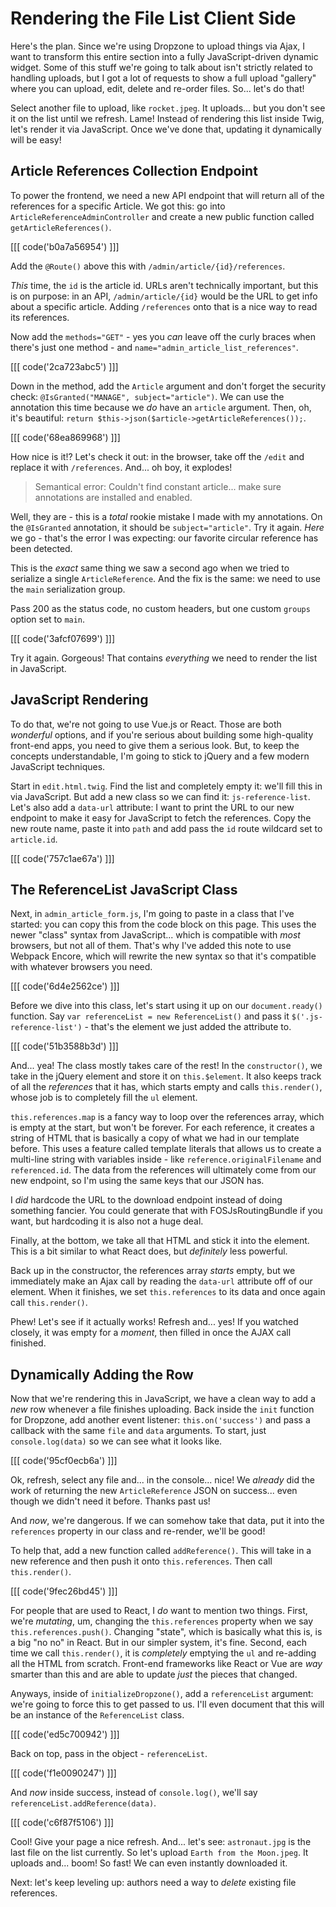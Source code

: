 # Rendering the File List Client Side

Here's the plan. Since we're using Dropzone to upload things via Ajax, I want to
transform this entire section into a fully JavaScript-driven dynamic widget. Some
of this stuff we're going to talk about isn't strictly related to handling uploads,
but I got a lot of requests to show a full upload "gallery" where you can upload,
edit, delete and re-order files. So... let's do that!

Select another file to upload, like `rocket.jpeg`. It uploads... but you don't
see it on the list until we refresh. Lame! Instead of rendering this list inside
Twig, let's render it via JavaScript. Once we've done that, updating it dynamically
will be easy!

## Article References Collection Endpoint

To power the frontend, we need a new API endpoint that will return all of the
references for a specific Article. We got this: go into
`ArticleReferenceAdminController` and create a new public function called
`getArticleReferences()`. 

[[[ code('b0a7a56954') ]]]

Add the `@Route()` above this with `/admin/article/{id}/references`.

*This* time, the `id` is the article id. URLs aren't technically important, but
this is on purpose: in an API, `/admin/article/{id}` would be the URL to get info
about a specific article. Adding `/references` onto that is a nice way to read
its references.

Now add the `methods="GET"` - yes you *can* leave off the curly braces when
there's just one method - and `name="admin_article_list_references"`.

[[[ code('2ca723abc5') ]]]

Down in the method, add the `Article` argument and don't forget
the security check: `@IsGranted("MANAGE", subject="article")`. We can use the
annotation this time because we *do* have an `article` argument. Then, oh, it's
beautiful: `return $this->json($article->getArticleReferences());`.

[[[ code('68ea869968') ]]]

How nice is it!? Let's check it out: in the browser, take off the `/edit` and
replace it with `/references`. And... oh boy, it explodes!

> Semantical error: Couldn't find constant article... make sure annotations
> are installed and enabled.

Well, they are - this is a *total* rookie mistake I made with my
annotations. On the `@IsGranted` annotation, it should be `subject="article"`.
Try it again. *Here* we go - that's the error I was expecting: our favorite
circular reference has been detected.

This is the *exact* same thing we saw a second ago when we tried to serialize a
single `ArticleReference`. And the fix is the same: we need to use the `main`
serialization group.

Pass 200 as the status code, no custom headers, but one custom `groups` option
set to `main`.

[[[ code('3afcf07699') ]]]

Try it again. Gorgeous! That contains *everything* we need to render the list in
JavaScript.

## JavaScript Rendering

To do that, we're not going to use Vue.js or React. Those are both *wonderful*
options, and if you're serious about building some high-quality front-end apps,
you need to give them a serious look. But, to keep the concepts understandable,
I'm going to stick to jQuery and a few modern JavaScript techniques.

Start in `edit.html.twig`. Find the list and completely empty it: we'll fill this
in via JavaScript. But add a new class so we can find it: `js-reference-list`.
Let's also add a `data-url` attribute: I want to print the URL to our new endpoint
to make it easy for JavaScript to fetch the references. Copy the new route name,
paste it into `path` and add pass the `id` route wildcard set to `article.id`.

[[[ code('757c1ae67a') ]]]

## The ReferenceList JavaScript Class

Next, in `admin_article_form.js`, I'm going to paste in a class that I've started:
you can copy this from the code block on this page. This uses the newer "class"
syntax from JavaScript... which is compatible with *most* browsers, but not all
of them. That's why I've added this note to use Webpack Encore, which will rewrite
the new syntax so that it's compatible with whatever browsers you need.

[[[ code('6d4e2562ce') ]]]

Before we dive into this class, let's start using it up on our `document.ready()`
function. Say `var referenceList = new ReferenceList()` and pass it
`$('.js-reference-list')` - that's the element we just added the attribute to.

[[[ code('51b3588b3d') ]]]

And... yea! The class mostly takes care of the rest! In the `constructor()`, we
take in the jQuery element and store it on `this.$element`. It also keeps track of
all the *references* that it has, which starts empty and calls `this.render()`,
whose job is to completely fill the `ul` element.

`this.references.map` is a fancy way to loop over the references array, which is
empty at the start, but won't be forever. For each reference, it creates a string
of HTML that is basically a copy of what we had in our template before. This uses
a feature called template literals that allows us to create a multi-line string
with variables inside - like `reference.originalFilename` and `referenced.id`.
The data from the references will ultimately come from our new endpoint, so I'm
using the same keys that our JSON has.

I *did* hardcode the URL to the download endpoint instead of doing something fancier.
You could generate that with FOSJsRoutingBundle if you want, but hardcoding it
is also not a huge deal.

Finally, at the bottom, we take all that HTML and stick it into the element. This
is a bit similar to what React does, but *definitely* less powerful.

Back up in the constructor, the references array *starts* empty, but we immediately
make an Ajax call by reading the `data-url` attribute off of our element. When it
finishes, we set `this.references` to its data and once again call `this.render()`.

Phew! Let's see if it actually works! Refresh and... yes! If you watched closely,
it was empty for a *moment*, then filled in once the AJAX call finished.

## Dynamically Adding the Row

Now that we're rendering this in JavaScript, we have a clean way to add a *new*
row whenever a file finishes uploading. Back inside the `init` function for Dropzone,
add another event listener: `this.on('success')` and pass a callback with the same
`file` and `data` arguments. To start, just `console.log(data)` so we can see what
it looks like.

[[[ code('95cf0ecb6a') ]]]

Ok, refresh, select any file and... in the console... nice! We *already* did the
work of returning the new `ArticleReference` JSON on success... even though we
didn't need it before. Thanks past us!

And *now*, we're dangerous. If we can somehow take that data, put it into
the `references` property in our class and re-render, we'll be good!

To help that, add a new function called `addReference()`. This will take in a new
reference and then push it onto `this.references`. Then call `this.render()`.

[[[ code('9fec26bd45') ]]]

For people that are used to React, I *do* want to mention two things. First, we're
*mutating*, um, changing the `this.references` property when we say
`this.references.push()`. Changing "state", which is basically what this is, is
a big "no no" in React. But in our simpler system, it's fine. Second, each time
we call `this.render()`, it is *completely* emptying the `ul` and re-adding all
the HTML from scratch. Front-end frameworks like React or Vue are *way* smarter
than this and are able to update *just* the pieces that changed.

Anyways, inside of `initializeDropzone()`, add a `referenceList` argument: we're
going to force this to get passed to us. I'll even document that this will be an
instance of the `ReferenceList` class.

[[[ code('ed5c700942') ]]]

Back on top, pass in the object - `referenceList`.

[[[ code('f1e0090247') ]]]

And *now* inside success, instead of `console.log()`, we'll say
`referenceList.addReference(data)`.

[[[ code('c6f87f5106') ]]]

Cool! Give your page a nice refresh. And... let's see: `astronaut.jpg` is the last
file on the list currently. So let's upload `Earth from the Moon.jpeg`. It uploads
and... boom! So fast! We can even instantly downloaded it.

Next: let's keep leveling up: authors need a way to *delete* existing file
references.
